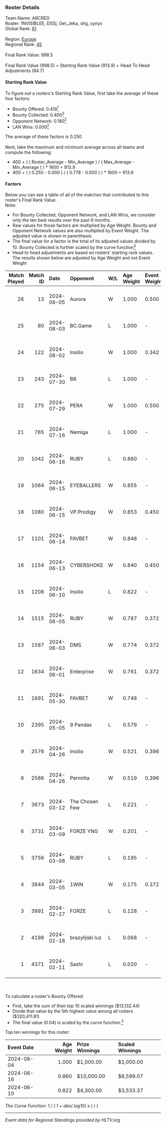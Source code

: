 ### Roster Details<br />
Team Name: ARCRED<br />
Roster: 1NVISIBLEE, DSSj, Get_Jeka, shg, synyx<br />
Global Rank: [61](../standings_global.md)<br />
<br />
Region: [Europe]( ../standings_europe.md)<br />
Regional Rank: [45]( ../standings_europe.md)<br />
<br />
Final Rank Value:  998.5<br />
<br />
Final Rank Value (998.5) = Starting Rank Value (913.9) + Head To Head Adjustments (84.7)<br />

#### Starting Rank Value<br />
To figure out a rosters's Starting Rank Value, first take the average of these four factors:<br />
- Bounty Offered: 0.419[<sup>1</sup>](#table2)
- Bounty Collected: 0.400[<sup>2</sup>](#table1)
- Opponent Network: 0.180[<sup>2</sup>](#table1)
- LAN Wins: 0.000[<sup>2</sup>](#table1)

The average of these factors is 0.250<br />
<br />
Next, take the maximum and minimum average across all teams and compute the following:<br />
- 400 + ( ( Roster_Average - Min_Average ) / ( Max_Average - Min_Average ) ) * 1600 = 913.9
- 400 + ( ( 0.250 - 0.000 ) / ( 0.778 - 0.000 ) ) * 1600 = 913.9


#### Factors<br />
Below you can see a table of all of the matches that contributed to this roster's Final Rank Value.<br />
Note:<br />

- For Bounty Collected, Opponent Network, and LAN Wins, we consider only the ten best results over the past 6 months.
- Raw values for those factors are multiplied by Age Weight. Bounty and Opponent Network values are also multiplied by Event Weight. The adjusted value is shown in parenthesis.
- The final value for a factor is the total of its adjusted values divided by 10. Bounty Collected is further scaled by the curve function[<sup>3</sup>](#curveFunction)
- Head to head adjustments are based on rosters' starting rank values. The results shown below are adjusted by Age Weight and not Event Weight
<span id="table1"></span><br />


| Match Played | Match ID | Date       | Opponent        | W/L | Age Weight | Event Weight | Bounty Collected | Opponent Network | LAN Wins  | H2H Adj. | Roster                                 |
| -: | -: | :- | :- | :- | :- | :- | :- | :- | :- | -: | :- |
|           26 |       13 | 2024-08-05 | Aurora          | W   | 1.000      | 0.500        | 0.420 (0.210)    | 0.759 (0.379)    | 0 (0.000) |    28.83 | 1NVISIBLEE, DSSj, Get_Jeka, shg, synyx |
|           25 |       80 | 2024-08-03 | BC.Game         | L   | 1.000      | -            | -                | -                | -         |   -17.39 | 1NVISIBLEE, DSSj, Get_Jeka, shg, synyx |
|           24 |      122 | 2024-08-02 | Insilio         | W   | 1.000      | 0.342        | 0.023 (0.008)    | 0.539 (0.185)    | 0 (0.000) |    14.69 | 1NVISIBLEE, DSSj, Get_Jeka, shg, synyx |
|           23 |      243 | 2024-07-30 | B8              | L   | 1.000      | -            | -                | -                | -         |    -8.46 | 1NVISIBLEE, DSSj, Get_Jeka, shg, synyx |
|           22 |      275 | 2024-07-29 | PERA            | W   | 1.000      | 0.500        | 0.048 (0.024)    | 0.435 (0.218)    | 0 (0.000) |    15.25 | 1NVISIBLEE, DSSj, Get_Jeka, shg, synyx |
|           21 |      765 | 2024-07-16 | Nemiga          | L   | 1.000      | -            | -                | -                | -         |    -7.28 | 1NVISIBLEE, DSSj, Get_Jeka, shg, synyx |
|           20 |     1042 | 2024-06-16 | RUBY            | L   | 0.860      | -            | -                | -                | -         |   -16.61 | 1NVISIBLEE, DSSj, Get_Jeka, shg, synyx |
|           19 |     1064 | 2024-06-15 | EYEBALLERS      | W   | 0.855      | -            | -                | -                | 0 (0.000) |     9.98 | 1NVISIBLEE, DSSj, Get_Jeka, shg, synyx |
|           18 |     1080 | 2024-06-15 | VP.Prodigy      | W   | 0.853      | 0.450        | 0.025 (0.010)    | 0.383 (0.147)    | 0 (0.000) |    10.72 | 1NVISIBLEE, DSSj, Get_Jeka, shg, synyx |
|           17 |     1101 | 2024-06-14 | FAVBET          | W   | 0.848      | -            | -                | -                | 0 (0.000) |     9.03 | 1NVISIBLEE, DSSj, Get_Jeka, shg, synyx |
|           16 |     1154 | 2024-06-13 | CYBERSHOKE      | W   | 0.840      | 0.450        | 0.039 (0.015)    | 0.339 (0.128)    | 0 (0.000) |    10.86 | 1NVISIBLEE, DSSj, Get_Jeka, shg, synyx |
|           15 |     1208 | 2024-06-10 | Insilio         | L   | 0.822      | -            | -                | -                | -         |   -11.88 | 1NVISIBLEE, DSSj, Get_Jeka, shg, synyx |
|           14 |     1515 | 2024-06-05 | RUBY            | W   | 0.787      | 0.372        | 0.095 (0.028)    | 0.480 (0.141)    | 0 (0.000) |    11.72 | 1NVISIBLEE, DSSj, Get_Jeka, shg, synyx |
|           13 |     1587 | 2024-06-03 | DMS             | W   | 0.774      | 0.372        | -                | 0.428 (0.123)    | 0 (0.000) |    13.80 | 1NVISIBLEE, DSSj, Get_Jeka, shg, synyx |
|           12 |     1634 | 2024-06-01 | Enterprise      | W   | 0.761      | 0.372        | 0.039 (0.011)    | 0.641 (0.182)    | 0 (0.000) |    11.66 | 1NVISIBLEE, DSSj, Get_Jeka, shg, synyx |
|           11 |     1691 | 2024-05-30 | FAVBET          | W   | 0.748      | -            | -                | -                | -         |     7.96 | 1NVISIBLEE, DSSj, Get_Jeka, shg, synyx |
|           10 |     2395 | 2024-05-05 | 9 Pandas        | L   | 0.579      | -            | -                | -                | -         |    -7.34 | 1NVISIBLEE, DSSj, Get_Jeka, shg, synyx |
|            9 |     2576 | 2024-04-26 | Insilio         | W   | 0.521      | 0.396        | 0.023 (0.005)    | 0.539 (0.111)    | -         |     8.47 | 1NVISIBLEE, DSSj, Get_Jeka, shg, synyx |
|            8 |     2586 | 2024-04-26 | Permitta        | W   | 0.519      | 0.396        | 0.023 (0.005)    | 0.919 (0.189)    | -         |     9.50 | 1NVISIBLEE, DSSj, Get_Jeka, shg, synyx |
|            7 |     3673 | 2024-03-12 | The Chosen Few  | L   | 0.221      | -            | -                | -                | -         |    -5.47 | 1NVISIBLEE, DSSj, Get_Jeka, shg, synyx |
|            6 |     3731 | 2024-03-09 | FORZE YNG       | W   | 0.201      | -            | -                | -                | -         |     0.34 | 1NVISIBLEE, DSSj, Get_Jeka, shg, synyx |
|            5 |     3756 | 2024-03-08 | RUBY            | L   | 0.195      | -            | -                | -                | -         |    -2.92 | 1NVISIBLEE, DSSj, Get_Jeka, shg, synyx |
|            4 |     3844 | 2024-03-05 | 1WIN            | W   | 0.175      | 0.372        | 0.033 (0.002)    | -                | -         |     2.90 | 1NVISIBLEE, DSSj, Get_Jeka, shg, synyx |
|            3 |     3991 | 2024-02-27 | FORZE           | L   | 0.128      | -            | -                | -                | -         |    -2.17 | 1NVISIBLEE, DSSj, Get_Jeka, shg, synyx |
|            2 |     4198 | 2024-02-18 | brazylijski luz | L   | 0.068      | -            | -                | -                | -         |    -1.41 | 1NVISIBLEE, DSSj, Get_Jeka, shg, synyx |
|            1 |     4371 | 2024-02-11 | Sashi           | L   | 0.020      | -            | -                | -                | -         |    -0.13 | 1NVISIBLEE, DSSj, Get_Jeka, shg, synyx |

<br />
<span id="table2"></span><br />
To calculate a roster's Bounty Offered:<br />

- First, take the sum of their top 10 scaled winnings ($13,132.44)
- Divide that value by the 5th highest value among all rosters ($320,411.81)
- The final value (0.04) is scaled by the curve function.[<sup>3</sup>](#curveFunction)

Top ten winnings for this roster:<br />

| Event Date | Age Weight | Prize Winnings | Scaled Winnings |
| :- | -: | :- | :- |
| 2024-08-04 |      1.000 | $1,000.00      | $1,000.00       |
| 2024-06-16 |      0.860 | $10,000.00     | $8,599.07       |
| 2024-06-10 |      0.822 | $4,300.00      | $3,533.37       |


<span id="curveFunction"></span>_The Curve Function: 1 / ( 1 + abs( log10( x ) ) )_<br />

---
_Event data for Regional Standings provided by HLTV.org_<br />

